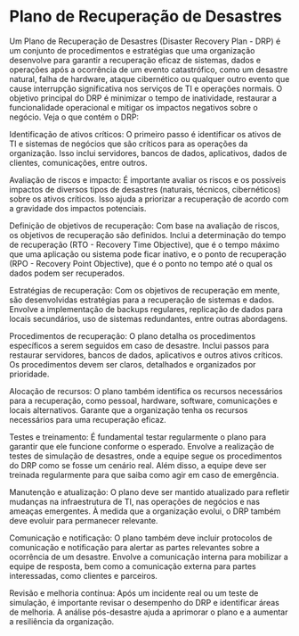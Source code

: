 # Plano de Recuperação de Desastres
Um Plano de Recuperação de Desastres (Disaster Recovery Plan - DRP) é um conjunto de procedimentos e estratégias que uma organização desenvolve para garantir a recuperação eficaz de sistemas, dados e operações após a ocorrência de um evento catastrófico, como um desastre natural, falha de hardware, ataque cibernético ou qualquer outro evento que cause interrupção significativa nos serviços de TI e operações normais. O objetivo principal do DRP é minimizar o tempo de inatividade, restaurar a funcionalidade operacional e mitigar os impactos negativos sobre o negócio. Veja o que contém o DRP:

Identificação de ativos críticos: O primeiro passo é identificar os ativos de TI e sistemas de negócios que são críticos para as operações da organização. Isso inclui servidores, bancos de dados, aplicativos, dados de clientes, comunicações, entre outros.

Avaliação de riscos e impacto: É importante avaliar os riscos e os possíveis impactos de diversos tipos de desastres (naturais, técnicos, cibernéticos) sobre os ativos críticos. Isso ajuda a priorizar a recuperação de acordo com a gravidade dos impactos potenciais.

Definição de objetivos de recuperação: Com base na avaliação de riscos, os objetivos de recuperação são definidos. Inclui a determinação do tempo de recuperação (RTO - Recovery Time Objective), que é o tempo máximo que uma aplicação ou sistema pode ficar inativo, e o ponto de recuperação (RPO - Recovery Point Objective), que é o ponto no tempo até o qual os dados podem ser recuperados.

Estratégias de recuperação: Com os objetivos de recuperação em mente, são desenvolvidas estratégias para a recuperação de sistemas e dados. Envolve a implementação de backups regulares, replicação de dados para locais secundários, uso de sistemas redundantes, entre outras abordagens.

Procedimentos de recuperação: O plano detalha os procedimentos específicos a serem seguidos em caso de desastre. Inclui passos para restaurar servidores, bancos de dados, aplicativos e outros ativos críticos. Os procedimentos devem ser claros, detalhados e organizados por prioridade.

Alocação de recursos: O plano também identifica os recursos necessários para a recuperação, como pessoal, hardware, software, comunicações e locais alternativos. Garante que a organização tenha os recursos necessários para uma recuperação eficaz.

Testes e treinamento: É fundamental testar regularmente o plano para garantir que ele funcione conforme o esperado. Envolve a realização de testes de simulação de desastres, onde a equipe segue os procedimentos do DRP como se fosse um cenário real. Além disso, a equipe deve ser treinada regularmente para que saiba como agir em caso de emergência.

Manutenção e atualização: O plano deve ser mantido atualizado para refletir mudanças na infraestrutura de TI, nas operações de negócios e nas ameaças emergentes. À medida que a organização evolui, o DRP também deve evoluir para permanecer relevante.

Comunicação e notificação: O plano também deve incluir protocolos de comunicação e notificação para alertar as partes relevantes sobre a ocorrência de um desastre. Envolve a comunicação interna para mobilizar a equipe de resposta, bem como a comunicação externa para partes interessadas, como clientes e parceiros.

Revisão e melhoria contínua: Após um incidente real ou um teste de simulação, é importante revisar o desempenho do DRP e identificar áreas de melhoria. A análise pós-desastre ajuda a aprimorar o plano e a aumentar a resiliência da organização.